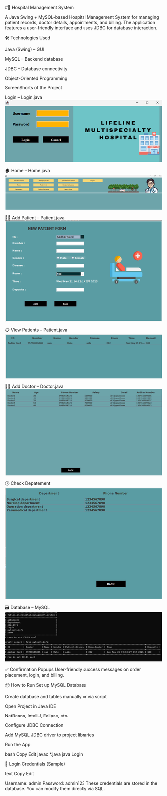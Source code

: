 #🏥 Hospital Management System

A Java Swing + MySQL-based Hospital Management System for managing patient records, doctor details, appointments, and billing. The application features a user-friendly interface and uses JDBC for database interaction.

🛠️ Technologies Used

Java (Swing) – GUI

MySQL – Backend database

JDBC – Database connectivity

Object-Oriented Programming


ScreenShorts of the Project

Login – Login.java
![](https://github.com/sanjeet-ppandeyy/HospitalManagementSystem/blob/main/Screenshot%202025-05-21%20121154.png)


🏠 Home – Home.java
![](https://github.com/sanjeet-ppandeyy/HospitalManagementSystem/blob/main/Screenshot%202025-05-21%20144348.png)


👨‍⚕️ Add Patient – Patient.java
![](https://github.com/sanjeet-ppandeyy/HospitalManagementSystem/blob/main/Screenshot%202025-05-21%20141235.png)


📋 View Patients – Patient.java
![](https://github.com/sanjeet-ppandeyy/HospitalManagementSystem/blob/main/Screenshot%202025-06-12%20112529.png)


👩‍⚕️ Add Doctor – Doctor.java
![](https://github.com/sanjeet-ppandeyy/HospitalManagementSystem/blob/main/Screenshot%202025-05-21%20142022.png)


🕒 Check Depatement
![](https://github.com/sanjeet-ppandeyy/HospitalManagementSystem/blob/main/Screenshot%202025-05-21%20142248.png)


🗃️ Database – MySQL
![](https://github.com/sanjeet-ppandeyy/HospitalManagementSystem/blob/main/Screenshot%202025-06-10%20234212.png)


✅ Confirmation Popups
User-friendly success messages on order placement, login, and billing.


📦 How to Run
Set up MySQL Database

Create database and tables manually or via script

Open Project in Java IDE

NetBeans, IntelliJ, Eclipse, etc.

Configure JDBC Connection

Add MySQL JDBC driver to project libraries

Run the App

bash
Copy
Edit
javac *.java
java Login

🔑 Login Credentials (Sample)

text
Copy
Edit

Username: admin
Password: admin123
These credentials are stored in the database. You can modify them directly via SQL.

